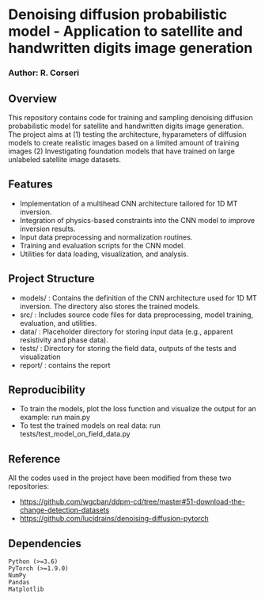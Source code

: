 # Denoising diffusion probabilistic model - Application to satellite and handwritten digits image generation

### Author: R. Corseri

## Overview 

This repository contains code for training and sampling denoising diffusion probabilistic model for satellite and handwritten digits image generation. The project aims at (1) testing the architecture, hyparameters of diffusion models to create realistic images based on a limited amount of training images (2) Investigating foundation models that have trained on large unlabeled satellite image datasets.  


## Features

- Implementation of a multihead CNN architecture tailored for 1D MT inversion.
- Integration of physics-based constraints into the CNN model to improve inversion results.
- Input data preprocessing and normalization routines.
- Training and evaluation scripts for the CNN model.
- Utilities for data loading, visualization, and analysis.

## Project Structure

- models/ : Contains the definition of the CNN architecture used for 1D MT inversion. The directory also stores the trained models. 
- src/ : Includes source code files for data preprocessing, model training, evaluation, and utilities.
- data/ : Placeholder directory for storing input data (e.g., apparent resistivity and phase data).
- tests/ : Directory for storing the field data, outputs of the tests and visualization
- report/ : contains the report

## Reproducibility

- To train the models, plot the loss function and visualize the output for an example: run main.py
- To test the trained models on real data: run tests/test_model_on_field_data.py

## Reference

All the codes used in the project have been modified from these two repositories:
- https://github.com/wgcban/ddpm-cd/tree/master#51-download-the-change-detection-datasets
- https://github.com/lucidrains/denoising-diffusion-pytorch

## Dependencies

    Python (>=3.6)
    PyTorch (>=1.9.0)
    NumPy
    Pandas
    Matplotlib

 
